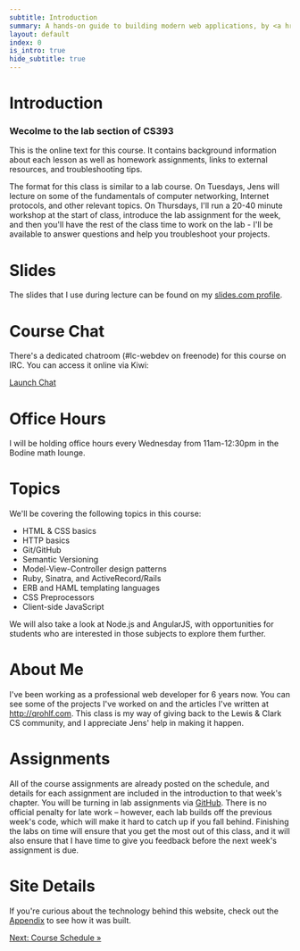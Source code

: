 ```yaml
---
subtitle: Introduction
summary: A hands-on guide to building modern web applications, by <a href="http://qrohlf.com/">@qrohlf</a>
layout: default
index: 0
is_intro: true
hide_subtitle: true
---
```


# Introduction

### Wecolme to the lab section of CS393
This is the online text for this course. It contains background information about each lesson as well as homework assignments, links to external resources, and troubleshooting tips.

The format for this class is similar to a lab course. On Tuesdays, Jens will lecture on some of the fundamentals of computer networking, Internet protocols, and other relevant topics. On Thursdays, I'll run a 20-40 minute workshop at the start of class, introduce the lab assignment for the week, and then you'll have the rest of the class time to work on the lab - I'll be available to answer questions and help you troubleshoot your projects.

# Slides
The slides that I use during lecture can be found on my [slides.com profile](https://slides.com/qrohlf).

# Course Chat
There's a dedicated chatroom (#lc-webdev on freenode) for this course on IRC. You can access it online via Kiwi:

<a href="https://kiwiirc.com/client/irc.freenode.net/#lc-webdev" class="btn btn-default" target="_blank">Launch Chat</a>

# Office Hours

I will be holding office hours every Wednesday from 11am-12:30pm in the Bodine math lounge.

# Topics

We'll be covering the following topics in this course:

- HTML & CSS basics
- HTTP basics
- Git/GitHub
- Semantic Versioning
- Model-View-Controller design patterns
- Ruby, Sinatra, and ActiveRecord/Rails
- ERB and HAML templating languages
- CSS Preprocessors
- Client-side JavaScript

We will also take a look at Node.js and AngularJS, with opportunities for students who are interested in those subjects to explore them further.

# About Me
I've been working as a professional web developer for 6 years now. You can see some of the projects I've worked on and the articles I've written at http://qrohlf.com. This class is my way of giving back to the Lewis & Clark CS community, and I appreciate Jens' help in making it happen.

# Assignments
All of the course assignments are already posted on the schedule, and details for each assignment are included in the introduction to that week's chapter. You will be turning in lab assignments via [GitHub](https://github.com). There is no official penalty for late work – however, each lab builds off the previous week's code, which will make it hard to catch up if you fall behind. Finishing the labs on time will ensure that you get the most out of this class, and it will also ensure that I have time to give you feedback before the next week's assignment is due.

# Site Details
If you're curious about the technology behind this website, check out the [Appendix](/chapters/12/3-about-this-site.html) to see how it was built.

<div class="site-paging row">
	<div class="col-xs-12">
		<a class="btn btn-primary btn-lg center-block" href="/chapters/0-schedule.html">Next: Course Schedule &raquo;</a>
	</div>
</div>
